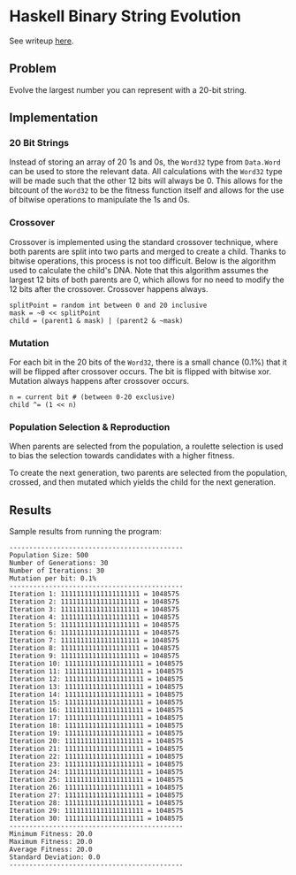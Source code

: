 # Haskell Binary String Evolution

See writeup [here](https://medium.com/knoxcs/binary-string-evolution-in-haskell-574afbbcdc59).

## Problem

Evolve the largest number you can represent with a 20-bit string.

## Implementation

### 20 Bit Strings

Instead of storing an array of 20 1s and 0s, the `Word32` type from `Data.Word` 
can be used to store the relevant data. All calculations with the `Word32` type
will be made such that the other 12 bits will always be 0. This allows for the
bitcount of the `Word32` to be the fitness function itself and allows for the use
of bitwise operations to manipulate the 1s and 0s. 

### Crossover

Crossover is implemented using the standard crossover technique, where both
parents are split into two parts and merged to create a child. Thanks to
bitwise operations, this process is not too difficult. Below is the algorithm
used to calculate the child's DNA. Note that this algorithm assumes the largest
12 bits of both parents are 0, which allows for no need to modify the 12 bits
after the crossover. Crossover happens always.

```
splitPoint = random int between 0 and 20 inclusive
mask = ~0 << splitPoint
child = (parent1 & mask) | (parent2 & ~mask)
```

### Mutation

For each bit in the 20 bits of the `Word32`, there is a small chance (0.1%)
that it will be flipped after crossover occurs. The bit is flipped with bitwise
xor. Mutation always happens after crossover occurs.

```
n = current bit # (between 0-20 exclusive)
child ^= (1 << n)
```

### Population Selection & Reproduction

When parents are selected from the population, a roulette selection is used to
bias the selection towards candidates with a higher fitness.

To create the next generation, two parents are selected from the population,
crossed, and then mutated which yields the child for the next generation.

## Results

Sample results from running the program:

```
--------------------------------------------
Population Size: 500
Number of Generations: 30
Number of Iterations: 30
Mutation per bit: 0.1%
--------------------------------------------
Iteration 1: 11111111111111111111 = 1048575
Iteration 2: 11111111111111111111 = 1048575
Iteration 3: 11111111111111111111 = 1048575
Iteration 4: 11111111111111111111 = 1048575
Iteration 5: 11111111111111111111 = 1048575
Iteration 6: 11111111111111111111 = 1048575
Iteration 7: 11111111111111111111 = 1048575
Iteration 8: 11111111111111111111 = 1048575
Iteration 9: 11111111111111111111 = 1048575
Iteration 10: 11111111111111111111 = 1048575
Iteration 11: 11111111111111111111 = 1048575
Iteration 12: 11111111111111111111 = 1048575
Iteration 13: 11111111111111111111 = 1048575
Iteration 14: 11111111111111111111 = 1048575
Iteration 15: 11111111111111111111 = 1048575
Iteration 16: 11111111111111111111 = 1048575
Iteration 17: 11111111111111111111 = 1048575
Iteration 18: 11111111111111111111 = 1048575
Iteration 19: 11111111111111111111 = 1048575
Iteration 20: 11111111111111111111 = 1048575
Iteration 21: 11111111111111111111 = 1048575
Iteration 22: 11111111111111111111 = 1048575
Iteration 23: 11111111111111111111 = 1048575
Iteration 24: 11111111111111111111 = 1048575
Iteration 25: 11111111111111111111 = 1048575
Iteration 26: 11111111111111111111 = 1048575
Iteration 27: 11111111111111111111 = 1048575
Iteration 28: 11111111111111111111 = 1048575
Iteration 29: 11111111111111111111 = 1048575
Iteration 30: 11111111111111111111 = 1048575
--------------------------------------------
Minimum Fitness: 20.0
Maximum Fitness: 20.0
Average Fitness: 20.0
Standard Deviation: 0.0
--------------------------------------------
```

